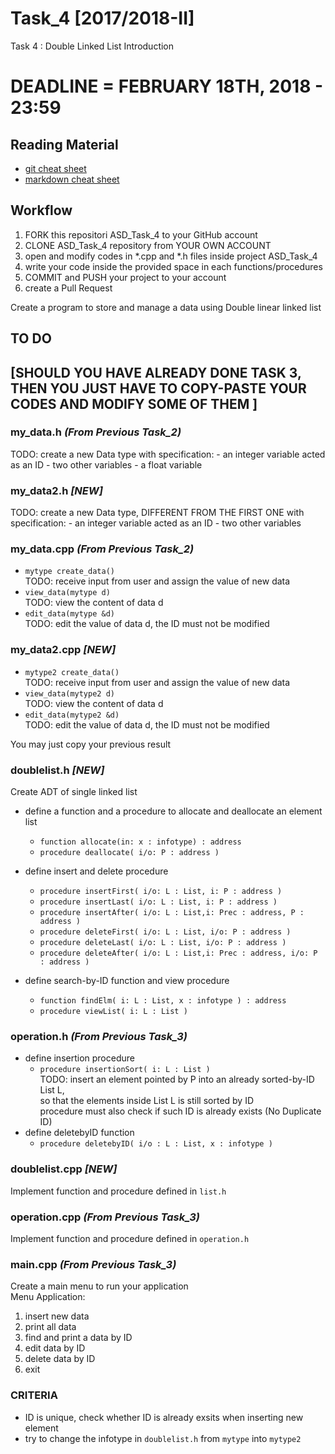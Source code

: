 # Task_4 [2017/2018-II]
Task 4 : Double Linked List Introduction

# DEADLINE = FEBRUARY 18TH, 2018 - 23:59

## Reading Material
* [git cheat sheet](https://education.github.com/git-cheat-sheet-education.pdf)
* [markdown cheat sheet](https://enterprise.github.com/downloads/en/markdown-cheatsheet.pdf)

## Workflow
1. FORK this repositori ASD_Task_4 to your GitHub account
2. CLONE ASD_Task_4 repository from YOUR OWN ACCOUNT
3. open and modify codes in *.cpp and *.h files inside project ASD_Task_4
4. write your code inside the provided space in each functions/procedures 
5. COMMIT and PUSH your project to your account
6. create a Pull Request


Create a program to store and manage a data using Double linear linked list


## TO DO  
## [SHOULD YOU HAVE ALREADY DONE TASK 3, THEN YOU JUST HAVE TO  COPY-PASTE YOUR CODES AND MODIFY SOME OF THEM ]


### my_data.h *(From Previous Task_2)*
TODO:  create a new Data type with specification:
		- an integer variable acted as an ID
		- two other variables
		- a float variable
		
### my_data2.h 	***[NEW]***
TODO:  create a new Data type, DIFFERENT FROM THE FIRST ONE with specification:
		- an integer variable acted as an ID
		- two other variables


### my_data.cpp *(From Previous Task_2)*
* `mytype create_data()`<br>
	TODO: receive input from user and assign the value of new data
* `view_data(mytype d)`<br>
	TODO:  view the content of data d
* `edit_data(mytype &d)`<br>
	TODO:  edit the value of data d, the ID must not be modified

	
### my_data2.cpp 	***[NEW]***
* `mytype2 create_data()`<br>
	TODO: receive input from user and assign the value of new data
* `view_data(mytype2 d)`<br>
	TODO:  view the content of data d
* `edit_data(mytype2 &d)`<br>
	TODO:  edit the value of data d, the ID must not be modified

	
You may just copy your previous result


### doublelist.h	***[NEW]***
Create ADT of single linked list
* define a function and a procedure to allocate and deallocate an element list
  * `function allocate(in: x : infotype) : address`
  * `procedure deallocate( i/o: P : address )`
  
* define insert and delete procedure
  * `procedure insertFirst( i/o: L : List, i: P : address )`
  * `procedure insertLast( i/o: L : List, i: P : address )`
  * `procedure insertAfter( i/o: L : List,i: Prec : address, P : address )`
  * `procedure deleteFirst( i/o: L : List, i/o: P : address )`
  * `procedure deleteLast( i/o: L : List, i/o: P : address )`
  * `procedure deleteAfter( i/o: L : List,i: Prec : address, i/o: P : address )`

* define search-by-ID function and view procedure
  * `function findElm( i: L : List, x : infotype ) : address`
  * `procedure viewList( i: L : List )`
  

### operation.h *(From Previous Task_3)*
* define insertion procedure
  * `procedure insertionSort( i: L : List )`<br>
	TODO: insert an element pointed by P into an already sorted-by-ID List L, <br>
	so that the elements inside List L is still sorted by ID<br>
	procedure must also check if such ID is already exists (No Duplicate ID)
* define deletebyID function
  * `procedure deletebyID( i/o : L : List, x : infotype )`

  
### doublelist.cpp	***[NEW]***
Implement function and procedure defined in `list.h`


### operation.cpp *(From Previous Task_3)*
Implement function and procedure defined in `operation.h`

### main.cpp *(From Previous Task_3)*
Create a main menu to run your application <br>
Menu Application:
   1. insert new data
   2. print all data
   3. find and print a data by ID
   4. edit data by ID
   5. delete data by ID
   0. exit
  
   
### CRITERIA
* ID is unique, check whether ID is already exsits when inserting new element
* try to change the infotype in `doublelist.h` from `mytype` into `mytype2`
